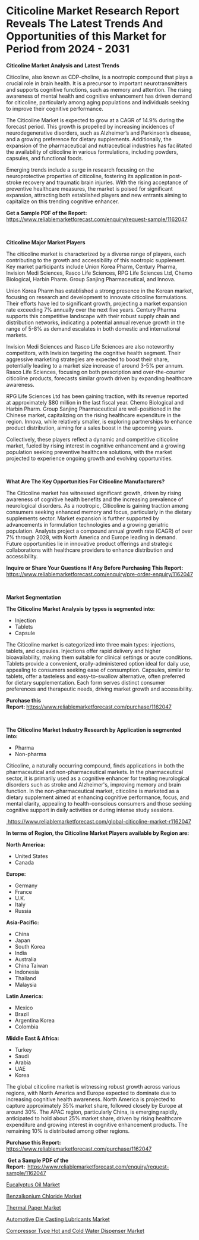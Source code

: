 <p><h1>Citicoline Market Research Report Reveals The Latest Trends And Opportunities of this Market for Period from 2024 - 2031</h1></p><p><strong>Citicoline Market Analysis and Latest Trends</strong></p>
<p><p>Citicoline, also known as CDP-choline, is a nootropic compound that plays a crucial role in brain health. It is a precursor to important neurotransmitters and supports cognitive functions, such as memory and attention. The rising awareness of mental health and cognitive enhancement has driven demand for citicoline, particularly among aging populations and individuals seeking to improve their cognitive performance.</p><p>The Citicoline Market is expected to grow at a CAGR of 14.9% during the forecast period. This growth is propelled by increasing incidences of neurodegenerative disorders, such as Alzheimer’s and Parkinson’s disease, and a growing preference for dietary supplements. Additionally, the expansion of the pharmaceutical and nutraceutical industries has facilitated the availability of citicoline in various formulations, including powders, capsules, and functional foods.</p><p>Emerging trends include a surge in research focusing on the neuroprotective properties of citicoline, fostering its application in post-stroke recovery and traumatic brain injuries. With the rising acceptance of preventive healthcare measures, the market is poised for significant expansion, attracting both established players and new entrants aiming to capitalize on this trending cognitive enhancer.</p></p>
<p><strong>Get a Sample PDF of the Report:&nbsp;</strong> <a href="https://www.reliablemarketforecast.com/enquiry/request-sample/1162047?utm_campaign=1875&utm_medium=2&utm_source=Github&utm_content=ia&utm_term=10122024&utm_id=citicoline">https://www.reliablemarketforecast.com/enquiry/request-sample/1162047</a></p>
<p>&nbsp;</p>
<p><strong>Citicoline Major Market Players</strong></p>
<p><p>The citicoline market is characterized by a diverse range of players, each contributing to the growth and accessibility of this nootropic supplement. Key market participants include Union Korea Pharm, Century Pharma, Invision Medi Sciences, Rasco Life Sciences, RPG Life Sciences Ltd, Chemo Biological, Harbin Pharm. Group Sanjing Pharmaceutical, and Innova.</p><p>Union Korea Pharm has established a strong presence in the Korean market, focusing on research and development to innovate citicoline formulations. Their efforts have led to significant growth, projecting a market expansion rate exceeding 7% annually over the next five years. Century Pharma supports this competitive landscape with their robust supply chain and distribution networks, indicating a potential annual revenue growth in the range of 5-8% as demand escalates in both domestic and international markets.</p><p>Invision Medi Sciences and Rasco Life Sciences are also noteworthy competitors, with Invision targeting the cognitive health segment. Their aggressive marketing strategies are expected to boost their share, potentially leading to a market size increase of around 3-5% per annum. Rasco Life Sciences, focusing on both prescription and over-the-counter citicoline products, forecasts similar growth driven by expanding healthcare awareness.</p><p>RPG Life Sciences Ltd has been gaining traction, with its revenue reported at approximately $80 million in the last fiscal year. Chemo Biological and Harbin Pharm. Group Sanjing Pharmaceutical are well-positioned in the Chinese market, capitalizing on the rising healthcare expenditure in the region. Innova, while relatively smaller, is exploring partnerships to enhance product distribution, aiming for a sales boost in the upcoming years.</p><p>Collectively, these players reflect a dynamic and competitive citicoline market, fueled by rising interest in cognitive enhancement and a growing population seeking preventive healthcare solutions, with the market projected to experience ongoing growth and evolving opportunities.</p></p>
<p>&nbsp;</p>
<p><strong>What Are The Key Opportunities For Citicoline Manufacturers?</strong></p>
<p><p>The Citicoline market has witnessed significant growth, driven by rising awareness of cognitive health benefits and the increasing prevalence of neurological disorders. As a nootropic, Citicoline is gaining traction among consumers seeking enhanced memory and focus, particularly in the dietary supplements sector. Market expansion is further supported by advancements in formulation technologies and a growing geriatric population. Analysts project a compound annual growth rate (CAGR) of over 7% through 2028, with North America and Europe leading in demand. Future opportunities lie in innovative product offerings and strategic collaborations with healthcare providers to enhance distribution and accessibility.</p></p>
<p><strong>Inquire or Share Your Questions If Any Before Purchasing This Report:</strong> <a href="https://www.reliablemarketforecast.com/enquiry/pre-order-enquiry/1162047?utm_campaign=1875&utm_medium=2&utm_source=Github&utm_content=ia&utm_term=10122024&utm_id=citicoline">https://www.reliablemarketforecast.com/enquiry/pre-order-enquiry/1162047</a></p>
<p>&nbsp;</p>
<p><strong>Market Segmentation</strong></p>
<p><strong>The Citicoline Market Analysis by types is segmented into:</strong></p>
<p><ul><li>Injection</li><li>Tablets</li><li>Capsule</li></ul></p>
<p><p>The Citicoline market is categorized into three main types: injections, tablets, and capsules. Injections offer rapid delivery and higher bioavailability, making them suitable for clinical settings or acute conditions. Tablets provide a convenient, orally-administered option ideal for daily use, appealing to consumers seeking ease of consumption. Capsules, similar to tablets, offer a tasteless and easy-to-swallow alternative, often preferred for dietary supplementation. Each form serves distinct consumer preferences and therapeutic needs, driving market growth and accessibility.</p></p>
<p><strong>Purchase this Report:&nbsp;</strong><a href="https://www.reliablemarketforecast.com/purchase/1162047?utm_campaign=1875&utm_medium=2&utm_source=Github&utm_content=ia&utm_term=10122024&utm_id=citicoline">https://www.reliablemarketforecast.com/purchase/1162047</a></p>
<p>&nbsp;</p>
<p><strong>The Citicoline Market Industry Research by Application is segmented into:</strong></p>
<p><ul><li>Pharma</li><li>Non-pharma</li></ul></p>
<p><p>Citicoline, a naturally occurring compound, finds applications in both the pharmaceutical and non-pharmaceutical markets. In the pharmaceutical sector, it is primarily used as a cognitive enhancer for treating neurological disorders such as stroke and Alzheimer's, improving memory and brain function. In the non-pharmaceutical market, citicoline is marketed as a dietary supplement aimed at enhancing cognitive performance, focus, and mental clarity, appealing to health-conscious consumers and those seeking cognitive support in daily activities or during intense study sessions.</p></p>
<p><a href="https://www.reliablemarketforecast.com/global-citicoline-market-r1162047?utm_campaign=1875&utm_medium=2&utm_source=Github&utm_content=ia&utm_term=10122024&utm_id=citicoline">&nbsp;https://www.reliablemarketforecast.com/global-citicoline-market-r1162047</a></p>
<p><strong>In terms of Region, the Citicoline Market Players available by Region are:</strong></p>
<p>
    <p> <strong> North America: </strong>
        <ul>
            <li>United States</li>
            <li>Canada</li>
        </ul>
        </p> 
    <p> <strong> Europe: </strong>
        <ul>
            <li>Germany</li>
            <li>France</li>
            <li>U.K.</li>
            <li>Italy</li>
            <li>Russia</li>
        </ul>
        </p> 
    <p> <strong> Asia-Pacific: </strong>
        <ul>
            <li>China</li>
            <li>Japan</li>
            <li>South Korea</li>
            <li>India</li>
            <li>Australia</li>
            <li>China Taiwan</li>
            <li>Indonesia</li>
            <li>Thailand</li>
            <li>Malaysia</li>
        </ul>
        </p> 
    <p> <strong> Latin America: </strong>
        <ul>
            <li>Mexico</li>
            <li>Brazil</li>
            <li>Argentina Korea</li>
            <li>Colombia</li>
        </ul>
        </p> 
    <p> <strong> Middle East & Africa: </strong>
        <ul>
            <li>Turkey</li>
            <li>Saudi</li>
            <li>Arabia</li>
            <li>UAE</li>
            <li>Korea</li>
        </ul>
    </p>
    </p>
<p><p>The global citicoline market is witnessing robust growth across various regions, with North America and Europe expected to dominate due to increasing cognitive health awareness. North America is projected to capture approximately 35% market share, followed closely by Europe at around 30%. The APAC region, particularly China, is emerging rapidly, anticipated to hold about 25% market share, driven by rising healthcare expenditure and growing interest in cognitive enhancement products. The remaining 10% is distributed among other regions.</p></p>
<p><strong>Purchase this Report: </strong><a href="https://www.reliablemarketforecast.com/purchase/1162047?utm_campaign=1875&utm_medium=2&utm_source=Github&utm_content=ia&utm_term=10122024&utm_id=citicoline">https://www.reliablemarketforecast.com/purchase/1162047</a></p>
<p>&nbsp;<strong>Get a Sample PDF of the Report:&nbsp;&nbsp;</strong><a href="https://www.reliablemarketforecast.com/enquiry/request-sample/1162047?utm_campaign=1875&utm_medium=2&utm_source=Github&utm_content=ia&utm_term=10122024&utm_id=citicoline">https://www.reliablemarketforecast.com/enquiry/request-sample/1162047</a></p>
<p><strong></strong></p>
<p><p><a href="https://www.linkedin.com/pulse/eucalyptus-oil-market-analysis-report-2024-2031-cagr-57-essential-wr7sf?utm_campaign=1875&utm_medium=2&utm_source=Github&utm_content=ia&utm_term=10122024&utm_id=citicoline">Eucalyptus Oil Market</a></p><p><a href="https://www.linkedin.com/pulse/global-benzalkonium-chloride-market-research-2024-2031-technology-yzh9f?utm_campaign=1875&utm_medium=2&utm_source=Github&utm_content=ia&utm_term=10122024&utm_id=citicoline">Benzalkonium Chloride Market</a></p><p><a href="https://www.linkedin.com/pulse/current-state-thermal-paper-market-size-trends-projected-fqoqf?utm_campaign=1875&utm_medium=2&utm_source=Github&utm_content=ia&utm_term=10122024&utm_id=citicoline">Thermal Paper Market</a></p><p><a href="https://www.linkedin.com/pulse/revolutionizing-success-in-depth-review-theglobal-automotive-cwuef?utm_campaign=1875&utm_medium=2&utm_source=Github&utm_content=ia&utm_term=10122024&utm_id=citicoline">Automotive Die Casting Lubricants Market</a></p><p><a href="https://github.com/Chiragrp22/Market-Research-Report-List-6/blob/main/compressor-type-hot-and-cold-water-dispenser-market.md?utm_campaign=1875&utm_medium=2&utm_source=Github&utm_content=ia&utm_term=10122024&utm_id=citicoline">Compressor Type Hot and Cold Water Dispenser Market</a></p></p>